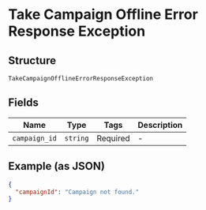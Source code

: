
# Take Campaign Offline Error Response Exception

## Structure

`TakeCampaignOfflineErrorResponseException`

## Fields

| Name | Type | Tags | Description |
|  --- | --- | --- | --- |
| `campaign_id` | `string` | Required | - |

## Example (as JSON)

```json
{
  "campaignId": "Campaign not found."
}
```


